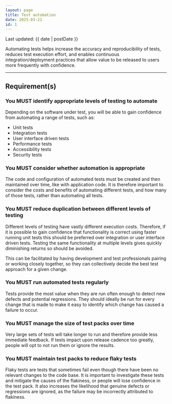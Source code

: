 ```yaml
---
layout: page
title: Test automation
date: 2025-03-21
id: 1
---
```


<p class="govuk-body-s">
Last updated: {{ date | postDate }}
</p>

<p class="govuk-body-l">
Automating tests helps increase the accuracy and reproducibility of tests, reduces test execution effort, and enables continuous integration/deployment practices that allow value to be released to users more frequently with confidence.
</p>

<hr class="govuk-section-break--l govuk-section-break--visible">

## Requirement(s)


### You MUST identify appropriate levels of testing to automate

Depending on the software under test, you will be able to gain confidence from automating a range of tests, such as:
- Unit tests
- Integration tests
- User interface driven tests
- Performance tests
- Accessibility tests
- Security tests

### You MUST consider whether automation is appropriate

The code and configuration of automated tests must be created and then maintained over time, like with application code. It is therefore important to consider the costs and benefits of automating different tests, and how many of those tests, rather than automating all tests.

### You MUST reduce duplication between different levels of testing

Different levels of testing have vastly different execution costs. Therefore, if it is possible to gain confidence that functionality is correct using faster running unit tests this should be preferred over integration or user interface driven tests. Testing the same functionality at multiple levels gives quickly diminishing returns so should be avoided.

This can be facilitated by having development and test professionals pairing or working closely together, so they can collectively decide the best test approach for a given change.

### You MUST run automated tests regularly

Tests provide the most value when they are run often enough to detect new defects and potential regressions. They should ideally be run for every change that is made to make it easy to identify which change has caused a failure to occur.

### You MUST manage the size of test packs over time

Very large sets of tests will take longer to run and therefore provide less immediate feedback. If tests impact upon release cadence too greatly, people will opt to not run them or ignore the results.

### You MUST maintain test packs to reduce flaky tests

Flaky tests are tests that sometimes fail even though there have been no relevant changes to the code base. It is important to investigate these tests and mitigate the causes of the flakiness, or people will lose confidence in the test pack. It also increases the likelihood that genuine defects or regressions are ignored, as the failure may be incorrectly attributed to flakiness.
